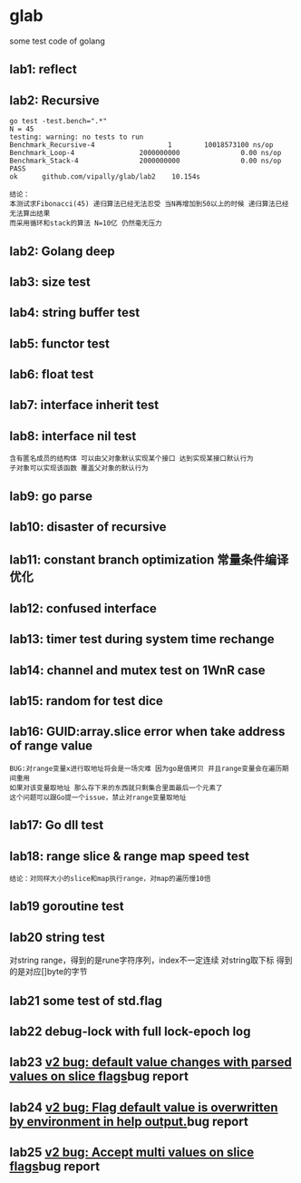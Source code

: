 # glab
some test code of golang

## lab1: reflect

## lab2: Recursive
	go test -test.bench=".*"
	N = 45
	testing: warning: no tests to run
	Benchmark_Recursive-4                  1        10018573100 ns/op
	Benchmark_Loop-4                2000000000               0.00 ns/op
	Benchmark_Stack-4               2000000000               0.00 ns/op
	PASS
	ok      github.com/vipally/glab/lab2    10.154s
	
	结论：
	本测试求Fibonacci(45) 递归算法已经无法忍受 当N再增加到50以上的时候 递归算法已经无法算出结果
	而采用循环和stack的算法 N=10亿 仍然毫无压力
	
## lab2: Golang deep

## lab3: size test

## lab4: string buffer test

## lab5: functor test

## lab6: float test

## lab7: interface inherit test

## lab8: interface nil test
	含有匿名成员的结构体 可以由父对象默认实现某个接口 达到实现某接口默认行为
	子对象可以实现该函数 覆盖父对象的默认行为

## lab9: go parse

## lab10: disaster of recursive

## lab11: constant branch optimization 常量条件编译优化

## lab12: confused interface

## lab13: timer test during system time rechange

## lab14: channel and mutex test on 1WnR case

## lab15: random for test dice

## lab16: GUID:array.slice error when take address of range value
	BUG:对range变量x进行取地址将会是一场灾难 因为go是值拷贝 并且range变量会在遍历期间重用
	如果对该变量取地址 那么存下来的东西就只剩集合里面最后一个元素了
	这个问题可以跟Go提一个issue，禁止对range变量取地址

## lab17: Go dll test

## lab18: range slice & range map speed test
	结论：对同样大小的slice和map执行range，对map的遍历慢10倍

## lab19 goroutine test
## lab20 string test
 对string range，得到的是rune字符序列，index不一定连续
 对string取下标 得到的是对应[]byte的字节

## lab21 some test of std.flag

## lab22 debug-lock with full lock-epoch log

## lab23 [v2 bug: default value changes with parsed values on slice flags](https://github.com/urfave/cli/issues/1235)bug report

## lab24 [v2 bug: Flag default value is overwritten by environment in help output.](https://github.com/urfave/cli/issues/1206)bug report

## lab25 [v2 bug: Accept multi values on slice flags](https://github.com/urfave/cli/issues/1206)bug report



	
